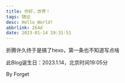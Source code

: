 ```yaml
---
title: 你好，世界！
tags: 随记
desc: Hello World!
abbrlink: 264d
date: 2023-01-14 19:31:51
---
```


折腾许久终于是搞了hexo，第一条也不知道写点啥

此Blog诞生日：2023.1.14，北京时间19:05分

By Forget
